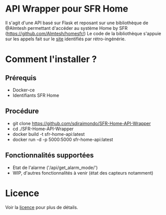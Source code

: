 # API Wrapper pour SFR Home
Il s'agit d'une API basé sur Flask et reposant sur une bibliothèque de @Almtesh permettant d'accéder au système Home by SFR (https://github.com/Almtesh/homesfr/)
Le code de la bibliothèque s'appuie sur les appels fait sur le [site](https://home.sfr.fr) identifiés par rétro-ingénérie.

# Comment l'installer ?
## Prérequis 
* Docker-ce
* Identifiants SFR Home

## Procédure
* git clone https://github.com/sdiraimondo/SFR-Home-API-Wrapper
* cd ./SFR-Home-API-Wrapper
* docker build -t sfr-home-api:latest
* docker run -d -p 5000:5000 sfr-home-api:latest

## Fonctionnalités supportées
* Etat de l'alarme ('/api/get_alarm_mode/')
* WIP, d'autres fonctionnalités à venir (état des capteurs notamment)

# Licence
Voir la [licence](LICENSE) pour plus de détails.
